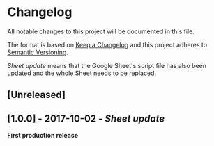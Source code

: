 # Changelog
All notable changes to this project will be documented in this file.

The format is based on [Keep a Changelog](http://keepachangelog.com/en/1.0.0/)
and this project adheres to [Semantic Versioning](http://semver.org/spec/v2.0.0.html).

*Sheet update* means that the Google Sheet's script file has also been updated and the whole Sheet needs to be replaced.

## [Unreleased]

## [1.0.0] - 2017-10-02 - *Sheet update*
**First production release**
